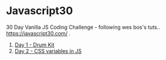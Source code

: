 # Javascript30
30 Day Vanilla JS Coding Challenge - following wes bos's tuts.. https://javascript30.com/ . 

1. [Day 1 - Drum Kit](https://dhanushuuzumaki.github.io/Javascript30/d1-drum-kit/) 
2. [Day 2 - CSS variables in JS](https://dhanushuuzumaki.github.io/Javascript30/d2-css-variables-in-js/)